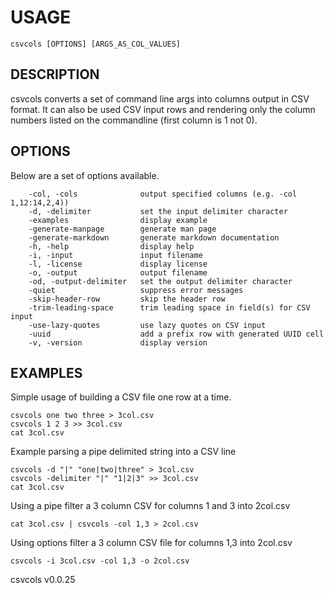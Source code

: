 
# USAGE

	csvcols [OPTIONS] [ARGS_AS_COL_VALUES]

## DESCRIPTION


csvcols converts a set of command line args into columns output in CSV format.
It can also be used CSV input rows and rendering only the column numbers
listed on the commandline (first column is 1 not 0).


## OPTIONS

Below are a set of options available.

```
    -col, -cols              output specified columns (e.g. -col 1,12:14,2,4))
    -d, -delimiter           set the input delimiter character
    -examples                display example
    -generate-manpage        generate man page
    -generate-markdown       generate markdown documentation
    -h, -help                display help
    -i, -input               input filename
    -l, -license             display license
    -o, -output              output filename
    -od, -output-delimiter   set the output delimiter character
    -quiet                   suppress error messages
    -skip-header-row         skip the header row
    -trim-leading-space      trim leading space in field(s) for CSV input
    -use-lazy-quotes         use lazy quotes on CSV input
    -uuid                    add a prefix row with generated UUID cell
    -v, -version             display version
```


## EXAMPLES


Simple usage of building a CSV file one row at a time.

    csvcols one two three > 3col.csv
    csvcols 1 2 3 >> 3col.csv
    cat 3col.csv

Example parsing a pipe delimited string into a CSV line

    csvcols -d "|" "one|two|three" > 3col.csv
    csvcols -delimiter "|" "1|2|3" >> 3col.csv
    cat 3col.csv

Using a pipe filter a 3 column CSV for columns 1 and 3 into 2col.csv

    cat 3col.csv | csvcols -col 1,3 > 2col.csv

Using options filter a 3 column CSV file for columns 1,3 into 2col.csv

    csvcols -i 3col.csv -col 1,3 -o 2col.csv


csvcols v0.0.25
